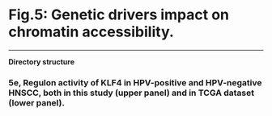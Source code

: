 # Fig.5: Genetic drivers impact on chromatin accessibility.

---

**Directory structure**

### 5e, Regulon activity of KLF4 in HPV-positive and HPV-negative HNSCC, both in this study (upper panel) and in TCGA dataset (lower panel).
